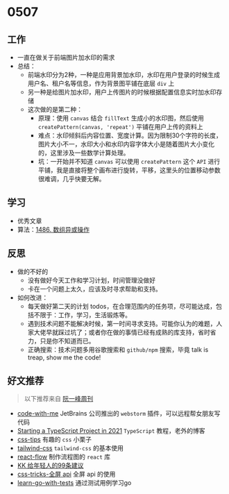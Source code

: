 # 0507

## 工作

- 一直在做关于前端图片加水印的需求
- 总结：
  - 前端水印分为2种，一种是应用背景加水印，水印在用户登录的时候生成用户名、租户名等信息，作为背景图平铺在底层 `div` 上
  - 另一种是给图片加水印，用户上传图片的时候根据配置信息实时加水印存储
  - 这次做的是第二种：
    - 原理：使用 `canvas` 结合 `fillText` 生成小的水印图，然后使用 `createPattern(canvas, 'repeat')` 平铺在用户上传的资料上
    - 难点：水印倾斜后内容位置、宽度计算。因为限制30个字符的长度，图片大小不一，水印大小和水印内容字体大小是随着图片大小变化的，这里涉及一些数学计算处理。
    - 坑：一开始并不知道 `canvas` 可以使用 `createPattern` 这个 `API` 进行平铺，我是直接将整个画布进行旋转，平移，这里头的位置移动参数很难调，几乎快要无解。

## 学习

- 优秀文章
- 算法：[1486. 数组异或操作](https://leetcode-cn.com/problems/xor-operation-in-an-array/)

## 反思

- 做的不好的
  - 没有做好今天工作和学习计划，时间管理没做好
  - 卡在一个问题上太久，应该及时寻求帮助和支持。
- 如何改进：
  - 每天做好第二天的计划 todos，在合理范围内的任务项，尽可能达成，包括不限于：工作，学习，生活锻炼等。
  - 遇到技术问题不能解决时候，第一时间寻求支持。可能你认为的难题，人家大佬早就踩过坑了；或者你在做的事情已经有成熟的库支持，省时省力，只是你不知道而已。
  - 正确搜索：技术问题多用谷歌搜索和 `github/npm` 搜索，毕竟 talk is treap, show me the code!

## 好文推荐

> 以下推荐来自 [阮一峰周刊](http://www.ruanyifeng.com/blog/2021/05/weekly-issue-157.html)

- [code-with-me](https://blog.jetbrains.com/zh-hans/blog/2020/10/14/code-with-me/) JetBrains 公司推出的 `webstorm` 插件，可以远程帮女朋友写代码
- [Starting a TypeScript Project in 2021](https://www.metachris.com/2021/04/starting-a-typescript-project-in-2021/)  `TypeScript` 教程，老外的博客
- [css-tips](https://markodenic.com/css-tips/) 有趣的 `css` 小栗子
- [tailwind-css](https://allround.io/articles/introduction-to-tailwind-css-and-utility-classes) `tailwind-css` 的基本使用
- [react-flow](https://github.com/wbkd/react-flow) 制作流程图的 `react` 库
- [KK 给年轻人的99条建议](https://kk.org/thetechnium/99-additional-bits-of-unsolicited-advice/)
- [css-tricks-全屏 api](https://css-tricks.com/how-to-leverage-the-fullscreen-api-and-style-it/)  全屏 api 的使用
- [learn-go-with-tests](https://studygolang.gitbook.io/learn-go-with-tests/) 通过测试用例学习go



